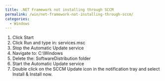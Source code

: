 ```yaml
---
title: .NET Framework not installing through SCCM
permalink: /win/net-framework-not-installing-through-sccm/
categories:
  - Windows
---
```

  1. Click Start
  2. Click Run and type in: services.msc
  3. Stop the Automatic Update service
  4. Navigate to: C:\Windows
  5. Delete the: SoftwareDistribution folder
  6. Start the Automatic Update service
  7. Double click on the SCCM Update icon in the notification tray and select Install & Install now.
